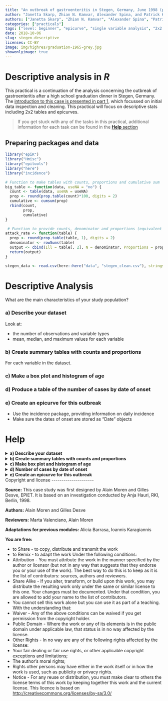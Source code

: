 ```yaml
---
title: "An outbreak of gastroenteritis in Stegen, Germany, June 1998 (part 2)"
author: "Janetta Skarp, Zhian N. Kamvar, Alexander Spina, and Patrick Keating"
authors: ["Janetta Skarp", "Zhian N. Kamvar", "Alexander Spina", "Patrick Keating"]
categories: ["practicals"]
tags: ["level: beginner", "epicurve", "single variable analysis", "2x2 tables", "reproducible research", "gastroenteritis"]
date: 2018-10-06
slug: stegen-descriptive
licenses: CC-BY
image: img/highres/graduation-1965-grey.jpg
showonlyimage: true
---
```


Descriptive analysis in *R*
===========================

This practical is a continuation of the analysis concerning the outbreak
of gastroenteritis after a high school graduation dinner in Stegen,
Germany. The [introduction to this case is presented in part
1](./stegen-introduction.html), which focussed on initial data
inspection and cleaning. This practical will focus on descriptive stats
including 2x2 tables and epicurves.

> If you get stuck with any of the tasks in this practical, additional
> information for each task can be found in the [**Help** section](#help)

Preparing packages and data
---------------------------

``` r
library("epiR")
library("Hmisc")
library("epitools")
library("here")
library("incidence")
```

``` r
# Function to make tables with counts, proportions and cumulative sum
big_table <- function(data, useNA = "no") {
  count <- table(data, useNA = useNA)
  prop <- round(prop.table(count)*100, digits = 2)
  cumulative <- cumsum(prop)
  rbind(count,
        prop,
        cumulative) 
}

 # Function to provide counts, denominator and proportions (equivalent of attack rate)
attack_rate <- function(table) {
  prop <- round(prop.table(table, 1), digits = 2)
  denominator <- rowSums(table) 
  output <- cbind(Ill = table[, 2], N = denominator, Proportions = prop[, 2])
  return(output)
}
```

``` r
stegen_data <- read.csv(here::here("data", "stegen_clean.csv"), stringsAsFactors = FALSE)
```

Descriptive Analysis
====================

What are the main characteristics of your study population?

### a) Describe your dataset

Look at:

-   the number of observations and variable types
-   mean, median, and maximum values for each variable

### b) Create summary tables with counts and proportions

For each variable in the dataset.

### c) Make a box plot and histogram of age

### d) Produce a table of the number of cases by date of onset

### e) Create an epicurve for this outbreak

-   Use the incidence package, providing information on daily incidence
-   Make sure the dates of onset are stored as “Date” objects

Help
====

<details>
<summary> <b> a) Describe your dataset </b> </summary>

You can view the structure of your data set using the following
commands:

``` r
# str provides an overview of the number of observations and variable types
str(stegen_data)
```

    ## 'data.frame':    291 obs. of  22 variables:
    ##  $ X          : int  1 2 3 4 5 6 7 8 9 10 ...
    ##  $ uniquekey  : int  210 12 288 186 20 148 201 106 272 50 ...
    ##  $ ill        : int  1 1 1 1 1 1 1 1 1 1 ...
    ##  $ dateonset  : chr  "1998-06-27" "1998-06-27" "1998-06-27" "1998-06-27" ...
    ##  $ sex        : int  1 0 1 0 1 0 0 0 1 0 ...
    ##  $ age        : int  18 57 56 17 19 16 19 19 40 53 ...
    ##  $ tira       : int  1 1 0 1 1 1 1 1 1 1 ...
    ##  $ tportion   : int  3 1 0 1 2 2 3 2 2 1 ...
    ##  $ wmousse    : int  0 0 0 1 0 1 0 1 1 1 ...
    ##  $ dmousse    : int  1 1 0 0 0 1 1 1 1 1 ...
    ##  $ mousse     : int  1 1 0 1 0 1 1 1 1 1 ...
    ##  $ mportion   : int  1 1 0 NA 0 1 1 1 2 1 ...
    ##  $ beer       : int  0 0 0 0 1 0 0 0 1 0 ...
    ##  $ redjelly   : int  0 0 0 1 0 0 0 1 0 1 ...
    ##  $ fruitsalad : int  0 1 0 0 0 1 1 1 0 0 ...
    ##  $ tomato     : int  0 0 1 0 0 0 0 0 1 0 ...
    ##  $ mince      : int  0 1 1 0 0 1 0 0 0 0 ...
    ##  $ salmon     : int  0 1 1 NA 0 1 0 0 1 1 ...
    ##  $ horseradish: int  0 1 0 0 0 0 0 1 0 1 ...
    ##  $ chickenwin : int  0 0 0 0 0 1 0 1 0 1 ...
    ##  $ roastbeef  : int  0 0 0 0 0 0 0 0 1 0 ...
    ##  $ pork       : int  1 0 0 NA 0 0 0 0 0 0 ...

``` r
# summary provides mean, median and max values of your variables
summary(stegen_data)
```

    ##        X           uniquekey          ill         dateonset        
    ##  Min.   :  1.0   Min.   :  1.0   Min.   :0.000   Length:291        
    ##  1st Qu.: 73.5   1st Qu.: 73.5   1st Qu.:0.000   Class :character  
    ##  Median :146.0   Median :146.0   Median :0.000   Mode  :character  
    ##  Mean   :146.0   Mean   :146.0   Mean   :0.354                     
    ##  3rd Qu.:218.5   3rd Qu.:218.5   3rd Qu.:1.000                     
    ##  Max.   :291.0   Max.   :291.0   Max.   :1.000                     
    ##                                                                    
    ##       sex              age             tira           tportion     
    ##  Min.   :0.0000   Min.   :12.00   Min.   :0.0000   Min.   :0.0000  
    ##  1st Qu.:0.0000   1st Qu.:18.00   1st Qu.:0.0000   1st Qu.:0.0000  
    ##  Median :1.0000   Median :20.00   Median :0.0000   Median :0.0000  
    ##  Mean   :0.5223   Mean   :26.66   Mean   :0.4231   Mean   :0.6678  
    ##  3rd Qu.:1.0000   3rd Qu.:27.00   3rd Qu.:1.0000   3rd Qu.:1.0000  
    ##  Max.   :1.0000   Max.   :80.00   Max.   :1.0000   Max.   :3.0000  
    ##                   NA's   :8       NA's   :5        NA's   :5       
    ##     wmousse          dmousse           mousse          mportion     
    ##  Min.   :0.0000   Min.   :0.0000   Min.   :0.0000   Min.   :0.0000  
    ##  1st Qu.:0.0000   1st Qu.:0.0000   1st Qu.:0.0000   1st Qu.:0.0000  
    ##  Median :0.0000   Median :0.0000   Median :0.0000   Median :0.0000  
    ##  Mean   :0.2599   Mean   :0.3937   Mean   :0.4256   Mean   :0.6523  
    ##  3rd Qu.:1.0000   3rd Qu.:1.0000   3rd Qu.:1.0000   3rd Qu.:1.0000  
    ##  Max.   :1.0000   Max.   :1.0000   Max.   :1.0000   Max.   :3.0000  
    ##  NA's   :14       NA's   :4        NA's   :2        NA's   :12      
    ##       beer           redjelly        fruitsalad        tomato      
    ##  Min.   :0.0000   Min.   :0.0000   Min.   :0.000   Min.   :0.0000  
    ##  1st Qu.:0.0000   1st Qu.:0.0000   1st Qu.:0.000   1st Qu.:0.0000  
    ##  Median :0.0000   Median :0.0000   Median :0.000   Median :0.0000  
    ##  Mean   :0.3911   Mean   :0.2715   Mean   :0.244   Mean   :0.2852  
    ##  3rd Qu.:1.0000   3rd Qu.:1.0000   3rd Qu.:0.000   3rd Qu.:1.0000  
    ##  Max.   :1.0000   Max.   :1.0000   Max.   :1.000   Max.   :1.0000  
    ##  NA's   :20                                                        
    ##      mince           salmon        horseradish       chickenwin    
    ##  Min.   :0.000   Min.   :0.0000   Min.   :0.0000   Min.   :0.0000  
    ##  1st Qu.:0.000   1st Qu.:0.0000   1st Qu.:0.0000   1st Qu.:0.0000  
    ##  Median :0.000   Median :0.0000   Median :0.0000   Median :0.0000  
    ##  Mean   :0.299   Mean   :0.3624   Mean   :0.2491   Mean   :0.2887  
    ##  3rd Qu.:1.000   3rd Qu.:1.0000   3rd Qu.:0.0000   3rd Qu.:1.0000  
    ##  Max.   :1.000   Max.   :1.0000   Max.   :1.0000   Max.   :1.0000  
    ##                  NA's   :4        NA's   :2                        
    ##    roastbeef            pork       
    ##  Min.   :0.00000   Min.   :0.0000  
    ##  1st Qu.:0.00000   1st Qu.:0.0000  
    ##  Median :0.00000   Median :0.0000  
    ##  Mean   :0.09966   Mean   :0.4152  
    ##  3rd Qu.:0.00000   3rd Qu.:1.0000  
    ##  Max.   :1.00000   Max.   :1.0000  
    ##                    NA's   :2

``` r
# describe (from Hmisc package) provides no. of observations, missing values, unique levels of each variable
Hmisc::describe(stegen_data) 
```

    ## stegen_data 
    ## 
    ##  22  Variables      291  Observations
    ## ---------------------------------------------------------------------------
    ## X 
    ##        n  missing distinct     Info     Mean      Gmd      .05      .10 
    ##      291        0      291        1      146    97.33     15.5     30.0 
    ##      .25      .50      .75      .90      .95 
    ##     73.5    146.0    218.5    262.0    276.5 
    ## 
    ## lowest :   1   2   3   4   5, highest: 287 288 289 290 291
    ## ---------------------------------------------------------------------------
    ## uniquekey 
    ##        n  missing distinct     Info     Mean      Gmd      .05      .10 
    ##      291        0      291        1      146    97.33     15.5     30.0 
    ##      .25      .50      .75      .90      .95 
    ##     73.5    146.0    218.5    262.0    276.5 
    ## 
    ## lowest :   1   2   3   4   5, highest: 287 288 289 290 291
    ## ---------------------------------------------------------------------------
    ## ill 
    ##        n  missing distinct     Info      Sum     Mean      Gmd 
    ##      291        0        2    0.686      103    0.354   0.4589 
    ## 
    ## ---------------------------------------------------------------------------
    ## dateonset 
    ##        n  missing distinct 
    ##      131      160       11 
    ## 
    ## 1998-06-26 (1, 0.008), 1998-06-27 (56, 0.427), 1998-06-28 (51, 0.389),
    ## 1998-06-29 (10, 0.076), 1998-06-30 (3, 0.023), 1998-07-01 (3, 0.023),
    ## 1998-07-02 (3, 0.023), 1998-07-04 (1, 0.008), 1998-07-05 (1, 0.008),
    ## 1998-07-06 (1, 0.008), 1998-07-09 (1, 0.008)
    ## ---------------------------------------------------------------------------
    ## sex 
    ##        n  missing distinct     Info      Sum     Mean      Gmd 
    ##      291        0        2    0.749      152   0.5223   0.5007 
    ## 
    ## ---------------------------------------------------------------------------
    ## age 
    ##        n  missing distinct     Info     Mean      Gmd      .05      .10 
    ##      283        8       46     0.99    26.66    13.75       16       17 
    ##      .25      .50      .75      .90      .95 
    ##       18       20       27       52       57 
    ## 
    ## lowest : 12 13 14 15 16, highest: 60 62 64 65 80
    ## ---------------------------------------------------------------------------
    ## tira 
    ##        n  missing distinct     Info      Sum     Mean      Gmd 
    ##      286        5        2    0.732      121   0.4231   0.4899 
    ## 
    ## ---------------------------------------------------------------------------
    ## tportion 
    ##        n  missing distinct     Info     Mean      Gmd 
    ##      286        5        4    0.793   0.6678   0.8993 
    ##                                   
    ## Value          0     1     2     3
    ## Frequency    165    65    42    14
    ## Proportion 0.577 0.227 0.147 0.049
    ## ---------------------------------------------------------------------------
    ## wmousse 
    ##        n  missing distinct     Info      Sum     Mean      Gmd 
    ##      277       14        2    0.577       72   0.2599   0.3861 
    ## 
    ## ---------------------------------------------------------------------------
    ## dmousse 
    ##        n  missing distinct     Info      Sum     Mean      Gmd 
    ##      287        4        2    0.716      113   0.3937   0.4791 
    ## 
    ## ---------------------------------------------------------------------------
    ## mousse 
    ##        n  missing distinct     Info      Sum     Mean      Gmd 
    ##      289        2        2    0.733      123   0.4256   0.4906 
    ## 
    ## ---------------------------------------------------------------------------
    ## mportion 
    ##        n  missing distinct     Info     Mean      Gmd 
    ##      279       12        4    0.777   0.6523   0.8902 
    ##                                   
    ## Value          0     1     2     3
    ## Frequency    166    55    47    11
    ## Proportion 0.595 0.197 0.168 0.039
    ## ---------------------------------------------------------------------------
    ## beer 
    ##        n  missing distinct     Info      Sum     Mean      Gmd 
    ##      271       20        2    0.714      106   0.3911   0.4781 
    ## 
    ## ---------------------------------------------------------------------------
    ## redjelly 
    ##        n  missing distinct     Info      Sum     Mean      Gmd 
    ##      291        0        2    0.593       79   0.2715   0.3969 
    ## 
    ## ---------------------------------------------------------------------------
    ## fruitsalad 
    ##        n  missing distinct     Info      Sum     Mean      Gmd 
    ##      291        0        2    0.553       71    0.244   0.3702 
    ## 
    ## ---------------------------------------------------------------------------
    ## tomato 
    ##        n  missing distinct     Info      Sum     Mean      Gmd 
    ##      291        0        2    0.612       83   0.2852   0.4091 
    ## 
    ## ---------------------------------------------------------------------------
    ## mince 
    ##        n  missing distinct     Info      Sum     Mean      Gmd 
    ##      291        0        2    0.629       87    0.299   0.4206 
    ## 
    ## ---------------------------------------------------------------------------
    ## salmon 
    ##        n  missing distinct     Info      Sum     Mean      Gmd 
    ##      287        4        2    0.693      104   0.3624   0.4637 
    ## 
    ## ---------------------------------------------------------------------------
    ## horseradish 
    ##        n  missing distinct     Info      Sum     Mean      Gmd 
    ##      289        2        2    0.561       72   0.2491   0.3754 
    ## 
    ## ---------------------------------------------------------------------------
    ## chickenwin 
    ##        n  missing distinct     Info      Sum     Mean      Gmd 
    ##      291        0        2    0.616       84   0.2887   0.4121 
    ## 
    ## ---------------------------------------------------------------------------
    ## roastbeef 
    ##        n  missing distinct     Info      Sum     Mean      Gmd 
    ##      291        0        2    0.269       29  0.09966   0.1801 
    ## 
    ## ---------------------------------------------------------------------------
    ## pork 
    ##        n  missing distinct     Info      Sum     Mean      Gmd 
    ##      289        2        2    0.728      120   0.4152   0.4873 
    ## 
    ## ---------------------------------------------------------------------------

“Summary” and “describe” can be applied to:

-   the whole dataset
-   specific variables of interest

In the example below we look at sex, age and pork in the
**stegen\_data** dataset. You can examine a variable within a dataset
using the ‘`$`’ sign followed by the variable name.

``` r
# table will give a very basic frequency table (counts), 
table(stegen_data$sex)
```

    ## 
    ##   0   1 
    ## 139 152

``` r
# summary gives the mean, median and max values of the specified variable
summary(stegen_data$age)
```

    ##    Min. 1st Qu.  Median    Mean 3rd Qu.    Max.    NA's 
    ##   12.00   18.00   20.00   26.66   27.00   80.00       8

``` r
# describe gives the number of data points, missing values and number of categories
describe(stegen_data$pork)
```

    ## stegen_data$pork 
    ##        n  missing distinct     Info      Sum     Mean      Gmd 
    ##      289        2        2    0.728      120   0.4152   0.4873

</details>
<details>
<summary> <b> b) Create summary tables with counts and proportions </b>
</summary>

We can create individual tables for each variable with the following
steps:

``` r
# Assign the counts of stegen_data$sex to the object "sex"
sex <- table(stegen_data$sex)

# Assign the proportion of stegen_data$sex to the object "prop" and round the values to 2 decimal places
prop <- round(prop.table(sex)*100, digits = 2)

# Assign the cumulative sum of stegen_data$sex to the object "cumul"
cumul <- cumsum(prop)

# Append/row bind the results of the three objects together and assign to the object table1
table1 <- rbind(sex,prop,cumul)
```

``` r
table1
```

    ##            0      1
    ## sex   139.00 152.00
    ## prop   47.77  52.23
    ## cumul  47.77 100.00

We could also use the big\_table function (on page 2), which does all of
the above steps in one line.

``` r
big_table(stegen_data$sex)
```

    ##                 0      1
    ## count      139.00 152.00
    ## prop        47.77  52.23
    ## cumulative  47.77 100.00

``` r
big_table(stegen_data$beer)
```

    ##                 0      1
    ## count      165.00 106.00
    ## prop        60.89  39.11
    ## cumulative  60.89 100.00

We could use lapply to apply `big_table()` to each of our variables.

``` r
# List the variables of interest and use c() to combine the elements into a vector
vars <- c("ill", "tira", "beer", "pork", "salmon")

lapply(stegen_data[, vars, drop = FALSE], FUN = big_table)
```

    ## $ill
    ##                0     1
    ## count      188.0 103.0
    ## prop        64.6  35.4
    ## cumulative  64.6 100.0
    ## 
    ## $tira
    ##                 0      1
    ## count      165.00 121.00
    ## prop        57.69  42.31
    ## cumulative  57.69 100.00
    ## 
    ## $beer
    ##                 0      1
    ## count      165.00 106.00
    ## prop        60.89  39.11
    ## cumulative  60.89 100.00
    ## 
    ## $pork
    ##                 0      1
    ## count      169.00 120.00
    ## prop        58.48  41.52
    ## cumulative  58.48 100.00
    ## 
    ## $salmon
    ##                 0      1
    ## count      183.00 104.00
    ## prop        63.76  36.24
    ## cumulative  63.76 100.00

</details>
<details>
<summary> <b> c) Make box plot and histogram of age </b> </summary>

You can use the following to examine the age distribution among people
who attended the party, as well as only those and who fell ill.

``` r
# Boxplot of the age of all who attended the party
boxplot(stegen_data$age)
```

![](practical-stegen-descriptive_files/figure-markdown_github/stegen-13-1.png)

``` r
# Histogram of the ages of those who attended the party and who fell ill

# Here we use the hist function to plot the age of cases only (ill == 1)
# You will see that RStudio creates a jpeg file in your working directory with the above path and filename.
age_hist_all <- hist(stegen_data$age[stegen_data$ill == 1],
                     xlab = "Age",
                     ylab = "No. of cases",
                     main = "Histogram of the ages of cases")
```

![](practical-stegen-descriptive_files/figure-markdown_github/stegen-15-1.png)

If we believe that there are two identifiable age groups, then we can
create a new age group variable using **one** of the following
approaches:

``` r
# by using ifelse (similar to Excel if statements)
stegen_data$agegroup <- ifelse(stegen_data$age >= 30, 1, 0)
```

``` r
# Two alternative approaches
# The below are particularly useful when you want to create more than 2 categories
# by using cut
stegen_data$agegroup <- cut(stegen_data$age, c(0, 30, 150), labels = FALSE) - 1
# by using findInterval
stegen_data$agegroup <- findInterval(stegen_data$age, c(30, 150))
```

</details>
<details>
<summary> <b> d) Number of cases by date of onset </b> </summary>

You can produce summary tables by person and time (no place variable
provided) using the big\_table function.

``` r
# Table 1: Descriptive epidemiology: Study population by sex
big_table(stegen_data$sex)
```

    ##                 0      1
    ## count      139.00 152.00
    ## prop        47.77  52.23
    ## cumulative  47.77 100.00

``` r
# Table 2: Descriptive epidemiology: Study population by age group
# useNA ="always" here allows you to see the proportion of NAs for this variable
big_table(stegen_data$agegroup, useNA = "always")
```

    ##                 0     1   <NA>
    ## count      215.00 68.00   8.00
    ## prop        73.88 23.37   2.75
    ## cumulative  73.88 97.25 100.00

``` r
summary(stegen_data$age)
```

    ##    Min. 1st Qu.  Median    Mean 3rd Qu.    Max.    NA's 
    ##   12.00   18.00   20.00   26.66   27.00   80.00       8

``` r
# Table 3: Descriptive epidemiology: Attack rate
big_table(stegen_data$ill)
```

    ##                0     1
    ## count      188.0 103.0
    ## prop        64.6  35.4
    ## cumulative  64.6 100.0

``` r
# Table 4: Descriptive epidemiology: Cases by date of onset of illness
big_table(stegen_data$dateonset)
```

    ##            1998-06-26 1998-06-27 1998-06-28 1998-06-29 1998-06-30
    ## count            1.00      56.00      51.00      10.00       3.00
    ## prop             0.76      42.75      38.93       7.63       2.29
    ## cumulative       0.76      43.51      82.44      90.07      92.36
    ##            1998-07-01 1998-07-02 1998-07-04 1998-07-05 1998-07-06
    ## count            3.00       3.00       1.00       1.00       1.00
    ## prop             2.29       2.29       0.76       0.76       0.76
    ## cumulative      94.65      96.94      97.70      98.46      99.22
    ##            1998-07-09
    ## count            1.00
    ## prop             0.76
    ## cumulative      99.98

</details>
<details>
<summary> <b> e) Create an epicurve for this outbreak </b> </summary>

``` r
# Make sure the dates are "Date" objects
stegen_data$dateonset <- as.Date(stegen_data$dateonset)

# Create the epicurve
stegen_incidence <- incidence::incidence(stegen_data$dateonset, interval = 1)
plot(stegen_incidence)
```

![](practical-stegen-descriptive_files/figure-markdown_github/stegen-19-1.png)

</details>
Copyright and license
---------------------

**Source:** This case study was first designed by Alain Moren and Gilles
Desve, EPIET. It is based on an investigation conducted by Anja Hauri,
RKI, Berlin, 1998.

**Authors:** Alain Moren and Gilles Desve

**Reviewers:** Marta Valenciano, Alain Moren

**Adaptations for previous modules:** Alicia Barrasa, Ioannis
Karagiannis

**You are free:**

-   to Share - to copy, distribute and transmit the work
-   to Remix - to adapt the work Under the following conditions:
-   Attribution - You must attribute the work in the manner specified by
    the author or licensor (but not in any way that suggests that they
    endorse you or your use of the work). The best way to do this is to
    keep as it is the list of contributors: sources, authors and
    reviewers.
-   Share Alike - If you alter, transform, or build upon this work, you
    may distribute the resulting work only under the same or similar
    license to this one. Your changes must be documented. Under that
    condition, you are allowed to add your name to the list of
    contributors.
-   You cannot sell this work alone but you can use it as part of a
    teaching. With the understanding that:
-   Waiver - Any of the above conditions can be waived if you get
    permission from the copyright holder.
-   Public Domain - Where the work or any of its elements is in the
    public domain under applicable law, that status is in no way
    affected by the license.
-   Other Rights - In no way are any of the following rights affected by
    the license:
-   Your fair dealing or fair use rights, or other applicable copyright
    exceptions and limitations;
-   The author’s moral rights;
-   Rights other persons may have either in the work itself or in how
    the work is used, such as publicity or privacy rights.
-   Notice - For any reuse or distribution, you must make clear to
    others the license terms of this work by keeping together this work
    and the current license. This licence is based on
    <http://creativecommons.org/licenses/by-sa/3.0/>
